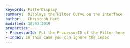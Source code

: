 ```yaml
---
keywords: FilterDisplay
summary:  Displays the Filter Curve on the interface
author:   Christoph Hart
modified: 18.03.2019
properties:
- ProcessorId: Put the ProcessorID of the Filter here
- Index: In this case you can ignore the index
---
```

  

